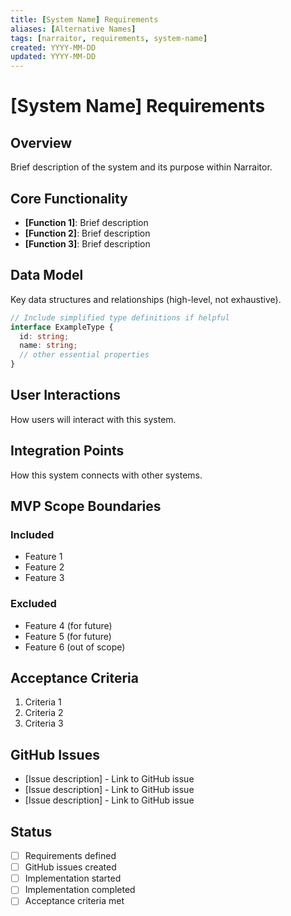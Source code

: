 ```yaml
---
title: [System Name] Requirements
aliases: [Alternative Names]
tags: [narraitor, requirements, system-name]
created: YYYY-MM-DD
updated: YYYY-MM-DD
---
```


# [System Name] Requirements

## Overview
Brief description of the system and its purpose within Narraitor.

## Core Functionality
- **[Function 1]**: Brief description
- **[Function 2]**: Brief description
- **[Function 3]**: Brief description

## Data Model
Key data structures and relationships (high-level, not exhaustive).

```typescript
// Include simplified type definitions if helpful
interface ExampleType {
  id: string;
  name: string;
  // other essential properties
}
```

## User Interactions
How users will interact with this system.

## Integration Points
How this system connects with other systems.

## MVP Scope Boundaries

### Included
- Feature 1
- Feature 2
- Feature 3

### Excluded
- Feature 4 (for future)
- Feature 5 (for future)
- Feature 6 (out of scope)

## Acceptance Criteria
1. Criteria 1
2. Criteria 2
3. Criteria 3

## GitHub Issues
- [Issue description] - Link to GitHub issue
- [Issue description] - Link to GitHub issue
- [Issue description] - Link to GitHub issue

## Status
- [ ] Requirements defined
- [ ] GitHub issues created
- [ ] Implementation started
- [ ] Implementation completed
- [ ] Acceptance criteria met
